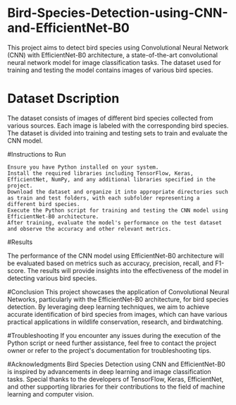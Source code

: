 # Bird-Species-Detection-using-CNN-and-EfficientNet-B0
This project aims to detect bird species using Convolutional Neural Network (CNN) with EfficientNet-B0 architecture, a state-of-the-art convolutional neural network model for image classification tasks. The dataset used for training and testing the model contains images of various bird species.

# Dataset Dscription
The dataset consists of images of different bird species collected from various sources. Each image is labeled with the corresponding bird species. The dataset is divided into training and testing sets to train and evaluate the CNN model.

#Instructions to Run

    Ensure you have Python installed on your system.
    Install the required libraries including TensorFlow, Keras, EfficientNet, NumPy, and any additional libraries specified in the project.
    Download the dataset and organize it into appropriate directories such as train and test folders, with each subfolder representing a different bird species.
    Execute the Python script for training and testing the CNN model using EfficientNet-B0 architecture.
    After training, evaluate the model's performance on the test dataset and observe the accuracy and other relevant metrics.

#Results

The performance of the CNN model using EfficientNet-B0 architecture will be evaluated based on metrics such as accuracy, precision, recall, and F1-score. The results will provide insights into the effectiveness of the model in detecting various bird species.

#Conclusion
This project showcases the application of Convolutional Neural Networks, particularly with the EfficientNet-B0 architecture, for bird species detection. By leveraging deep learning techniques, we aim to achieve accurate identification of bird species from images, which can have various practical applications in wildlife conservation, research, and birdwatching.

#Troubleshooting
If you encounter any issues during the execution of the Python script or need further assistance, feel free to contact the project owner or refer to the project's documentation for troubleshooting tips.

#Acknowledgments
Bird Species Detection using CNN and EfficientNet-B0 is inspired by advancements in deep learning and image classification tasks. Special thanks to the developers of TensorFlow, Keras, EfficientNet, and other supporting libraries for their contributions to the field of machine learning and computer vision.
